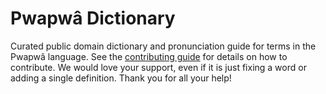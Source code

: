 
# Pwapwâ Dictionary

Curated public domain dictionary and pronunciation guide for terms in the Pwapwâ language. See the [contributing guide](https://github.com/drumworkteam/term/blob/make/.github/contributing.md) for details on how to contribute. We would love your support, even if it is just fixing a word or adding a single definition. Thank you for all your help!